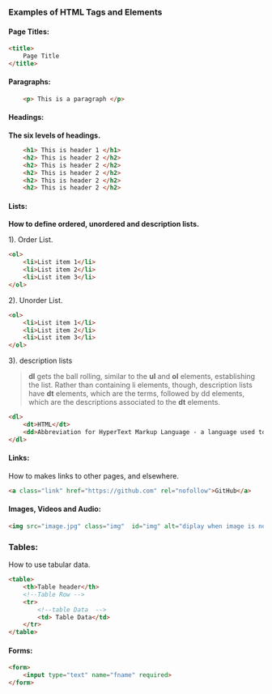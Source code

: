 ### **Examples of HTML Tags and Elements**  


#### **Page Titles:**

```html
<title>
	Page Title
</title>
```

#### **Paragraphs:**

```html
	<p> This is a paragraph </p>
```	

#### **Headings:**

**The six levels of headings.**

```html
	<h1> This is header 1 </h1>
	<h2> This is header 2 </h2>
	<h2> This is header 2 </h2> 
	<h2> This is header 2 </h2> 
	<h2> This is header 2 </h2> 
	<h2> This is header 2 </h2> 
```

#### **Lists:**

**How to define ordered, unordered and description lists.**

1). Order List.

```html
<ol>
	<li>List item 1</li>
	<li>List item 2</li>
	<li>List item 3</li>
</ol>
```

2). Unorder List.

```html
<ol>
	<li>List item 1</li>
	<li>List item 2</li>
	<li>List item 3</li>
</ol>
```

3). description lists

> **dl** gets the ball rolling, similar to the **ul** and **ol** elements, establishing the list. Rather than containing li elements, though, description lists have **dt** elements, which are the terms, followed by dd elements, which are the descriptions associated to the **dt** elements. 

```html
<dl>
    <dt>HTML</dt>
    <dd>Abbreviation for HyperText Markup Language - a language used to make web pages.</dd>
</dl>    
```    


#### **Links:**

How to makes links to other pages, and elsewhere.

```html
<a class="link" href="https://github.com" rel="nofollow">GitHub</a>
```

#### **Images, Videos and Audio:**

```html
<img src="image.jpg" class="img"  id="img" alt="diplay when image is not available"> 
```

### **Tables:**

How to use tabular data.

```html
<table>
	<th>Table header</th>
	<!--Table Row -->
	<tr>
		<!--table Data  -->
		<td> Table Data</td>
	</tr>
</table>
```

#### **Forms:**

```html
<form>
	<input type="text" name="fname" required>
</form>
```